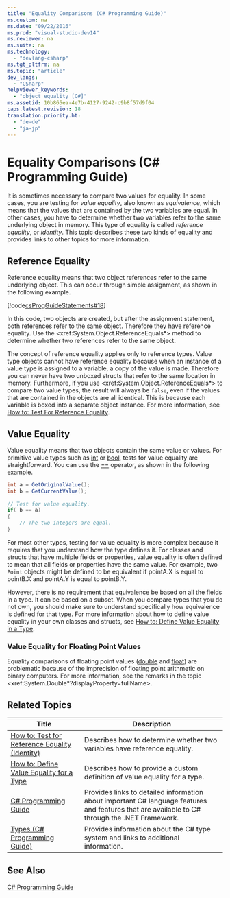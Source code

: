 ```yaml
---
title: "Equality Comparisons (C# Programming Guide)"
ms.custom: na
ms.date: "09/22/2016"
ms.prod: "visual-studio-dev14"
ms.reviewer: na
ms.suite: na
ms.technology: 
  - "devlang-csharp"
ms.tgt_pltfrm: na
ms.topic: "article"
dev_langs: 
  - "CSharp"
helpviewer_keywords: 
  - "object equality [C#]"
ms.assetid: 10b865ea-4e7b-4127-9242-c9b8f57d9f04
caps.latest.revision: 18
translation.priority.ht: 
  - "de-de"
  - "ja-jp"
---
```

# Equality Comparisons (C# Programming Guide)
It is sometimes necessary to compare two values for equality. In some cases, you are testing for *value equality*, also known as *equivalence*, which means that the values that are contained by the two variables are equal. In other cases, you have to determine whether two variables refer to the same underlying object in memory. This type of equality is called *reference equality*, or *identity*. This topic describes these two kinds of equality and provides links to other topics for more information.  
  
## Reference Equality  
 Reference equality means that two object references refer to the same underlying object. This can occur through simple assignment, as shown in the following example.  
  
 [!code[csProgGuideStatements#18](../vs140/codesnippet/CSharp/equality-comparisons--csharp-programming-guide-_1.cs)]  
  
 In this code, two objects are created, but after the assignment statement, both references refer to the same object. Therefore they have reference equality. Use the \<xref:System.Object.ReferenceEquals*> method to determine whether two references refer to the same object.  
  
 The concept of reference equality applies only to reference types. Value type objects cannot have reference equality because when an instance of a value type is assigned to a variable, a copy of the value is made. Therefore you can never have two unboxed structs that refer to the same location in memory. Furthermore, if you use \<xref:System.Object.ReferenceEquals*> to compare two value types, the result will always be `false`, even if the values that are contained in the objects are all identical. This is because each variable is boxed into a separate object instance. For more information, see [How to: Test For Reference Equality](../vs140/how-to--test-for-reference-equality--identity---csharp-programming-guide-.md).  
  
## Value Equality  
 Value equality means that two objects contain the same value or values. For primitive value types such as [int](../vs140/int--csharp-reference-.md) or [bool](../vs140/bool--csharp-reference-.md), tests for value equality are straightforward. You can use the [==](../vs140/==-operator--csharp-reference-.md) operator, as shown in the following example.  
  
```c#  
int a = GetOriginalValue();  
int b = GetCurrentValue();  
  
// Test for value equality.   
if( b == a)   
{  
    // The two integers are equal.  
}  
```  
  
 For most other types, testing for value equality is more complex because it requires that you understand how the type defines it. For classes and structs that have multiple fields or properties, value equality is often defined to mean that all fields or properties have the same value. For example, two `Point` objects might be defined to be equivalent if pointA.X is equal to pointB.X and pointA.Y is equal to pointB.Y.  
  
 However, there is no requirement that equivalence be based on all the fields in a type. It can be based on a subset. When you compare types that you do not own, you should make sure to understand specifically how equivalence is defined for that type. For more information about how to define value equality in your own classes and structs, see [How to: Define Value Equality in a Type](../vs140/how-to--define-value-equality-for-a-type--csharp-programming-guide-.md).  
  
### Value Equality for Floating Point Values  
 Equality comparisons of floating point values ([double](../vs140/double--csharp-reference-.md) and [float](../vs140/float--csharp-reference-.md)) are problematic because of the imprecision of floating point arithmetic on binary computers. For more information, see the remarks in the topic \<xref:System.Double*?displayProperty=fullName>.  
  
## Related Topics  
  
|Title|Description|  
|-----------|-----------------|  
|[How to: Test for Reference Equality (Identity)](../vs140/how-to--test-for-reference-equality--identity---csharp-programming-guide-.md)|Describes how to determine whether two variables have reference equality.|  
|[How to: Define Value Equality for a Type](../vs140/how-to--define-value-equality-for-a-type--csharp-programming-guide-.md)|Describes how to provide a custom definition of value equality for a type.|  
|[C# Programming Guide](../vs140/csharp-programming-guide.md)|Provides links to detailed information about important C# language features and features that are available to C# through the .NET Framework.|  
|[Types (C# Programming Guide)](../vs140/types--csharp-programming-guide-.md)|Provides information about the C# type system and links to additional information.|  
  
## See Also  
 [C# Programming Guide](../vs140/csharp-programming-guide.md)